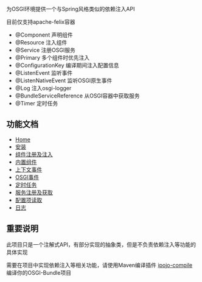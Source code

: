 为OSGI环境提供一个与Spring风格类似的依赖注入API

目前仅支持apache-felix容器

* @Component 声明组件
* @Resource 注入组件
* @Service 注册OSGI服务
* @Primary 多个组件时优先注入
* @ConfigurationKey 编译期间注入配置信息
* @ListenEvent 监听事件
* @ListenNativeEvent 监听OSGI原生事件
* @Log 注入osgi-logger
* @BundleServiceReference 从OSGI容器中获取服务
* @Timer 定时任务

## 功能文档

* [Home](https://github.com/guyi-maple/ipojo/wiki)
* [安装](https://github.com/guyi-maple/ipojo/wiki/install)
* [组件注册及注入](https://github.com/guyi-maple/ipojo/wiki/component-register-inject)
* [内置组件](https://github.com/guyi-maple/ipojo/wiki/builtIn-components)
* [上下文事件](https://github.com/guyi-maple/ipojo/wiki/application-event)
* [OSGI事件](https://github.com/guyi-maple/ipojo/wiki/osgi-event)
* [定时任务](https://github.com/guyi-maple/ipojo/wiki/timer)
* [服务注册及获取](https://github.com/guyi-maple/ipojo/wiki/service-register-get)
* [配置项读取](https://github.com/guyi-maple/ipojo/wiki/configuration)
* [日志](https://github.com/guyi-maple/ipojo/wiki/log)

## 重要说明
此项目只是一个注解式API，有部分实现的抽象类，但是不负责依赖注入等功能的具体实现

需要在项目中实现依赖注入等相关功能，请使用Maven编译插件 [ipojo-compile](https://github.com/guyi-maple/ipojo-compile.git) 编译你的OSGI-Bundle项目 